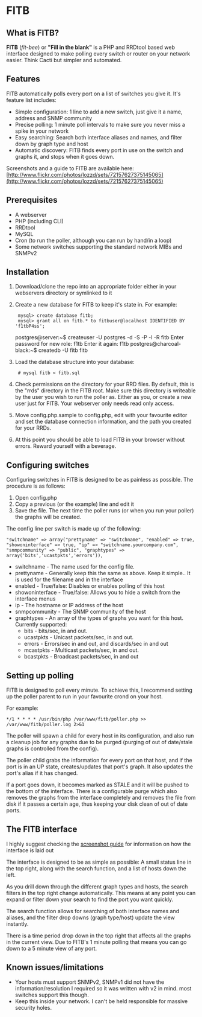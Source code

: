# FITB

## What is FITB?

__FITB__ (_fit-bee_) or __"Fill in the blank"__ is a PHP and RRDtool based web interface designed to make polling every
switch or router on your network easier. Think Cacti but simpler and automated. 

## Features

FITB automatically polls every port on a list of switches you give it. It's feature list includes:

* Simple configuration: 1 line to add a new switch, just give it a name, address and SNMP community
* Precise polling: 1 minute poll intervals to make sure you never miss a spike in your network
* Easy searching: Search both interface aliases and names, and filter down by graph type and host
* Automatic discovery: FITB finds every port in use on the switch and graphs it, and stops when it goes down. 

Screenshots and a guide to FITB are available here: [http://www.flickr.com/photos/lozzd/sets/72157627375145065](http://www.flickr.com/photos/lozzd/sets/72157627375145065)

## Prerequisites
* A webserver
* PHP (including CLI)
* RRDtool
* MySQL
* Cron (to run the poller, although you can run by hand/in a loop)
* Some network switches supporting the standard network MIBs and SNMPv2

## Installation
1. Download/clone the repo into an appropriate folder either in your webservers directory or symlinked to it
2. Create a new database for FITB to keep it's state in. For example:

        mysql> create database fitb;
        mysql> grant all on fitb.* to fitbuser@localhost IDENTIFIED BY 'f1tbP4ss';

	postgres@server:~$ createuser -U postgres -d -S -P -l -R fitb
	Enter password for new role: f1tb
	Enter it again: f1tb
	postgres@charcoal-black:~$ createdb -U fitb fitb

3. Load the database structure into your database:

        # mysql fitb < fitb.sql

4. Check permissions on the directory for your RRD files. By default, this is the "rrds" directory in the FITB root. Make sure this directory is writeable by the user you wish to run the poller as. Either as you, or create a new user just for FITB. Your webserver only needs read only access.
5. Move config.php.sample to config.php, edit with your favourite editor and set the database connection information, and the path you created for your RRDs. 
6. At this point you should be able to load FITB in your browser without errors. Reward yourself with a beverage. 

## Configuring switches

Configuring switches in FITB is designed to be as painless as possible. The procedure is as follows:

1. Open config.php
2. Copy a previous (or the example) line and edit it
3. Save the file. The next time the poller runs (or when you run your poller) the graphs will be created. 

The config line per switch is made up of the following:

    "switchname" => array("prettyname" => "switchname", "enabled" => true, "showoninterface" => true, "ip" => "switchname.yourcompany.com", "snmpcommunity" => "public", "graphtypes" => array('bits','ucastpkts','errors')),

* switchname - The name used for the config file. 
* prettyname - Generally keep this the same as above. Keep it simple.. It is used for the filename and in the interface
* enabled - True/false: Disables or enables polling of this host
* showoninterface - True/false: Allows you to hide a switch from the interface menus
* ip - The hostname or IP address of the host
* snmpcommunity - The SNMP community of the host
* graphtypes - An array of the types of graphs you want for this host. Currently supported:
    * bits - bits/sec, in and out. 
    * ucastpkts - Unicast packets/sec, in and out.
    * errors - Errors/sec in and out, and discards/sec in and out
    * mcastpkts - Multicast packets/sec, in and out. 
    * bcastpkts - Broadcast packets/sec, in and out

## Setting up polling

FITB is designed to poll every minute. To achieve this, I recommend setting up the poller parent to run in your favourite
crond on your host. 

For example:

    */1 * * * * /usr/bin/php /var/www/fitb/poller.php >> /var/www/fitb/poller.log 2>&1

The poller will spawn a child for every host in its configuration, and also run a cleanup job for any graphs due to be purged 
(purging of out of date/stale graphs is controlled from the config).

The poller child grabs the information for every port on that host, and if the port is in an UP state, creates/updates that 
port's graph. It also updates the port's alias if it has changed. 

If a port goes down, it becomes marked as STALE and it will be pushed to the bottom of the interface. There is a configurable
purge which also removes the graphs from the interface completely and removes the file from disk if it passes a certain age,
thus keeping your disk clean of out of date ports. 

## The FITB interface

I highly suggest checking the [screenshot guide](http://www.flickr.com/photos/lozzd/sets/72157627375145065) for information on how the interface is laid out

The interface is designed to be as simple as possible: A small status line in the top right, along with the search function,
and a list of hosts down the left. 

As you drill down through the different graph types and hosts, the search filters in the top right change automatically. 
This means at any point you can expand or filter down your search to find the port you want quickly. 

The search function allows for searching of both interface names and aliases, and the filter drop downs (graph type/host)
update the view instantly. 

There is a time period drop down in the top right that affects all the graphs in the current view. Due to FITB's 1 minute
polling that means you can go down to a 5 minute view of any port. 


## Known issues/limitations
* Your hosts must support SNMPv2, SNMPv1 did not have the information/resolution I required so it was written with v2
in mind. most switches support this though. 
* Keep this inside your network. I can't be held responsible for massive security holes. 
